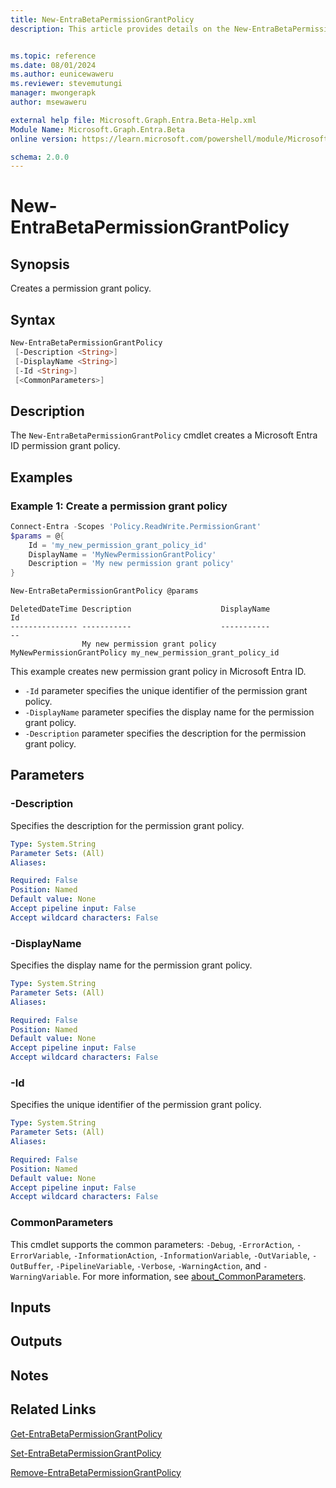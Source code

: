 ```yaml
---
title: New-EntraBetaPermissionGrantPolicy
description: This article provides details on the New-EntraBetaPermissionGrantPolicy command.


ms.topic: reference
ms.date: 08/01/2024
ms.author: eunicewaweru
ms.reviewer: stevemutungi
manager: mwongerapk
author: msewaweru

external help file: Microsoft.Graph.Entra.Beta-Help.xml
Module Name: Microsoft.Graph.Entra.Beta
online version: https://learn.microsoft.com/powershell/module/Microsoft.Graph.Entra.Beta/New-EntraBetaPermissionGrantPolicy

schema: 2.0.0
---
```


# New-EntraBetaPermissionGrantPolicy

## Synopsis

Creates a permission grant policy.

## Syntax

```powershell
New-EntraBetaPermissionGrantPolicy
 [-Description <String>]
 [-DisplayName <String>]
 [-Id <String>]
 [<CommonParameters>]
```

## Description

The `New-EntraBetaPermissionGrantPolicy` cmdlet creates a Microsoft Entra ID permission grant policy.

## Examples

### Example 1: Create a permission grant policy

```powershell
Connect-Entra -Scopes 'Policy.ReadWrite.PermissionGrant'
$params = @{
    Id = 'my_new_permission_grant_policy_id'
    DisplayName = 'MyNewPermissionGrantPolicy'
    Description = 'My new permission grant policy'
}

New-EntraBetaPermissionGrantPolicy @params
```

```Output
DeletedDateTime Description                    DisplayName                Id
--------------- -----------                    -----------                --
                My new permission grant policy MyNewPermissionGrantPolicy my_new_permission_grant_policy_id
```

This example creates new permission grant policy in Microsoft Entra ID.

- `-Id` parameter specifies the unique identifier of the permission grant policy.
- `-DisplayName` parameter specifies the display name for the permission grant policy.
- `-Description` parameter specifies the description for the permission grant policy.

## Parameters

### -Description

Specifies the description for the permission grant policy.

```yaml
Type: System.String
Parameter Sets: (All)
Aliases:

Required: False
Position: Named
Default value: None
Accept pipeline input: False
Accept wildcard characters: False
```

### -DisplayName

Specifies the display name for the permission grant policy.

```yaml
Type: System.String
Parameter Sets: (All)
Aliases:

Required: False
Position: Named
Default value: None
Accept pipeline input: False
Accept wildcard characters: False
```

### -Id

Specifies the unique identifier of the permission grant policy.

```yaml
Type: System.String
Parameter Sets: (All)
Aliases:

Required: False
Position: Named
Default value: None
Accept pipeline input: False
Accept wildcard characters: False
```

### CommonParameters

This cmdlet supports the common parameters: `-Debug`, `-ErrorAction`, `-ErrorVariable`, `-InformationAction`, `-InformationVariable`, `-OutVariable`, `-OutBuffer`, `-PipelineVariable`, `-Verbose`, `-WarningAction`, and `-WarningVariable`. For more information, see [about_CommonParameters](https://go.microsoft.com/fwlink/?LinkID=113216).

## Inputs

## Outputs

## Notes

## Related Links

[Get-EntraBetaPermissionGrantPolicy](Get-EntraBetaPermissionGrantPolicy.md)

[Set-EntraBetaPermissionGrantPolicy](Set-EntraBetaPermissionGrantPolicy.md)

[Remove-EntraBetaPermissionGrantPolicy](Remove-EntraBetaPermissionGrantPolicy.md)

